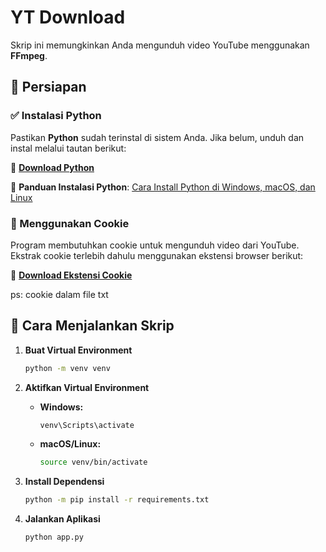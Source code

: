 # YT Download

Skrip ini memungkinkan Anda mengunduh video YouTube menggunakan **FFmpeg**.

## 🔧 Persiapan

### ✅ Instalasi Python
Pastikan **Python** sudah terinstal di sistem Anda. Jika belum, unduh dan instal melalui tautan berikut:

🔗 **[Download Python](https://www.python.org/downloads/)**

📖 **Panduan Instalasi Python**: [Cara Install Python di Windows, macOS, dan Linux](https://www.codepolitan.com/blog/cara-install-python-di-windows-macos-dan-linux-lengkap/)

### 🍪 Menggunakan Cookie
Program membutuhkan cookie untuk mengunduh video dari YouTube. 
Ekstrak cookie terlebih dahulu menggunakan ekstensi browser berikut:

🔗 **[Download Ekstensi Cookie](https://chromewebstore.google.com/search/cookies.txt)**

ps: cookie dalam file txt

## 🚀 Cara Menjalankan Skrip

1. **Buat Virtual Environment**
   ```bash
   python -m venv venv
   ```  
2. **Aktifkan Virtual Environment**
   - **Windows:**  
     ```bash
     venv\Scripts\activate
     ```
   - **macOS/Linux:**  
     ```bash
     source venv/bin/activate
     ```

3. **Install Dependensi**
   ```bash
   python -m pip install -r requirements.txt
   ```

4. **Jalankan Aplikasi**
   ```bash
   python app.py
   ```
